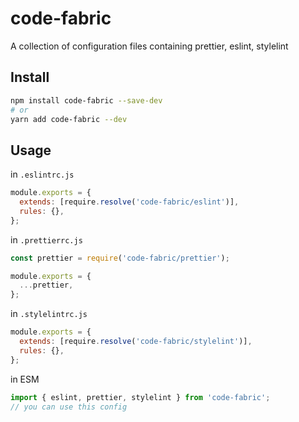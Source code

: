 # code-fabric

A collection of configuration files containing prettier, eslint, stylelint

## Install

```bash
npm install code-fabric --save-dev
# or
yarn add code-fabric --dev
```

## Usage

in `.eslintrc.js`

```js
module.exports = {
  extends: [require.resolve('code-fabric/eslint')],
  rules: {},
};
```

in `.prettierrc.js`

```js
const prettier = require('code-fabric/prettier');

module.exports = {
  ...prettier,
};
```

in `.stylelintrc.js`

```js
module.exports = {
  extends: [require.resolve('code-fabric/stylelint')],
  rules: {},
};
```

in ESM

```js
import { eslint, prettier, stylelint } from 'code-fabric';
// you can use this config
```
